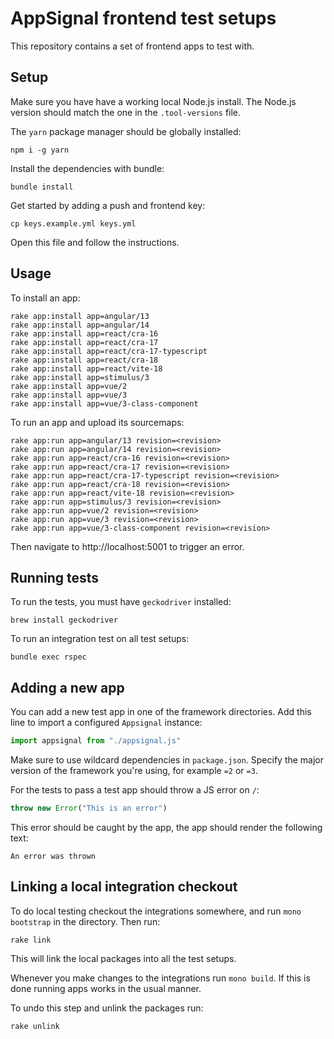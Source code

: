 # AppSignal frontend test setups

<!-- Generated from support/templates/README.md.erb -->

This repository contains a set of frontend apps to test with.

## Setup

Make sure you have have a working local Node.js install. The
Node.js version should match the one in the `.tool-versions` file.

The `yarn` package manager should be globally installed:

```
npm i -g yarn
```

Install the dependencies with bundle:

```
bundle install
```

Get started by adding a push and frontend key:

```
cp keys.example.yml keys.yml
```

Open this file and follow the instructions.

## Usage

To install an app:

```
rake app:install app=angular/13
rake app:install app=angular/14
rake app:install app=react/cra-16
rake app:install app=react/cra-17
rake app:install app=react/cra-17-typescript
rake app:install app=react/cra-18
rake app:install app=react/vite-18
rake app:install app=stimulus/3
rake app:install app=vue/2
rake app:install app=vue/3
rake app:install app=vue/3-class-component
```

To run an app and upload its sourcemaps:

```
rake app:run app=angular/13 revision=<revision>
rake app:run app=angular/14 revision=<revision>
rake app:run app=react/cra-16 revision=<revision>
rake app:run app=react/cra-17 revision=<revision>
rake app:run app=react/cra-17-typescript revision=<revision>
rake app:run app=react/cra-18 revision=<revision>
rake app:run app=react/vite-18 revision=<revision>
rake app:run app=stimulus/3 revision=<revision>
rake app:run app=vue/2 revision=<revision>
rake app:run app=vue/3 revision=<revision>
rake app:run app=vue/3-class-component revision=<revision>
```

Then navigate to http://localhost:5001 to trigger an error.

## Running tests

To run the tests, you must have `geckodriver` installed:

```
brew install geckodriver
```

To run an integration test on all test setups:

```
bundle exec rspec
```

## Adding a new app

You can add a new test app in one of the framework directories. Add this
line to import a configured `Appsignal` instance:

```javascript
import appsignal from "./appsignal.js"
```

Make sure to use wildcard dependencies in `package.json`. Specify the
major version of the framework you're using, for example `=2` or `=3`.

For the tests to pass a test app should throw a JS error on `/`:

```javascript
throw new Error("This is an error")
```

This error should be caught by the app, the app should render the following text:

```
An error was thrown
```

## Linking a local integration checkout

To do local testing checkout the integrations somewhere, and run `mono
bootstrap` in the directory. Then run:

```
rake link
```

This will link the local packages into all the test setups.

Whenever you make changes to the integrations run `mono build`. If this is
done running apps works in the usual manner.

To undo this step and unlink the packages run:

```
rake unlink
```
